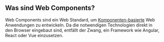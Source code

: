## Was sind Web Components?

Web Components sind ein Web Standard, um [Komponenten-basierte](https://en.wikipedia.org/wiki/Component-based_software_engineering) Web Anwendungen zu entwickeln.
Da die notwendigen Technologien direkt in den Browser eingebaut sind, entfällt der Zwang, ein Framework wie Angular, React oder Vue einzusetzen.

